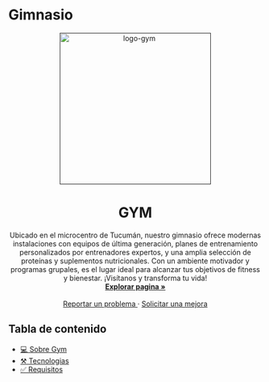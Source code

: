 <!-- Readme -->
# Gimnasio
<div align= "center">
    <a href=''>
    <img src='./assets/logo.jpg' alt='logo-gym' width='300' />
    </a>
    <h1>GYM</h1>
    <p>
     Ubicado en el microcentro de Tucumán, nuestro gimnasio ofrece modernas instalaciones con equipos de última generación, planes de entrenamiento personalizados por entrenadores expertos, y una amplia selección de proteínas y suplementos nutricionales. Con un ambiente motivador y programas grupales, es el lugar ideal para alcanzar tus objetivos de fitness y bienestar. ¡Visítanos y transforma tu vida!
    <br>
    <a href=''>
    <strong>Explorar pagina » </strong>
    </a>
    <br>
    <br>
    <a href=''>
    Reportar un problema
    </a>
    ·
    <a href=''>
    Solicitar una mejora
    </a>
    </p>
</div>

## Tabla de contenido

- [💻 Sobre Gym](#💻-sobre-gym)
- [⚒️ Tecnologias](#⚒️-tecnologías-implementadas)
- [✅ Requisitos](#✅requisitos)
